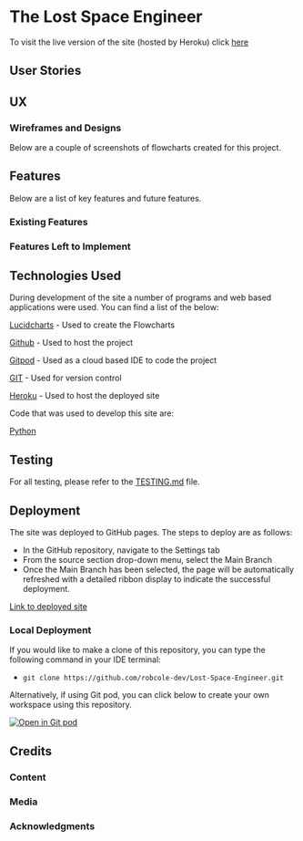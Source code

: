 # The Lost Space Engineer



To visit the live version of the site (hosted by Heroku) click [here]()


## User Stories


## UX

### Wireframes and Designs

Below are a couple of screenshots of flowcharts created for this project.


## Features 

Below are a list of key features and future features.

### Existing Features


### Features Left to Implement


## Technologies Used

During development of the site a number of programs and web based applications were used. You can find a list of the below:

[Lucidcharts](https://www.lucidchart.com/pages/) - Used to create the Flowcharts

[Github](https://github.com/) - Used to host the project

[Gitpod](https://www.gitpod.io/) - Used as a cloud based IDE to code the project

[GIT](https://en.wikipedia.org/wiki/Git) - Used for version control

[Heroku](https://www.heroku.com/) - Used to host the deployed site

Code that was used to develop this site are:

[Python](https://www.python.org/)


## Testing

For all testing, please refer to the [TESTING.md](TESTING.md) file.

## Deployment

 The site was deployed to GitHub pages. The steps to deploy are as follows: 
 - In the GitHub repository, navigate to the Settings tab 
 - From the source section drop-down menu, select the Main Branch 
 - Once the Main Branch has been selected, the page will be automatically refreshed with a detailed ribbon display to indicate the successful deployment. 

[Link to deployed site]()

### Local Deployment

If you would like to make a clone of this repository, you can type the following command in your IDE terminal:

- `git clone https://github.com/robcole-dev/Lost-Space-Engineer.git`

Alternatively, if using Git pod, you can click below to create your own workspace using this repository.

[![Open in Git pod](https://gitpod.io/button/open-in-gitpod.svg)](https://gitpod.io/#https://github.com/robcole-dev/Lost-Space-Engineer)

## Credits 

### Content 


### Media


### Acknowledgments
